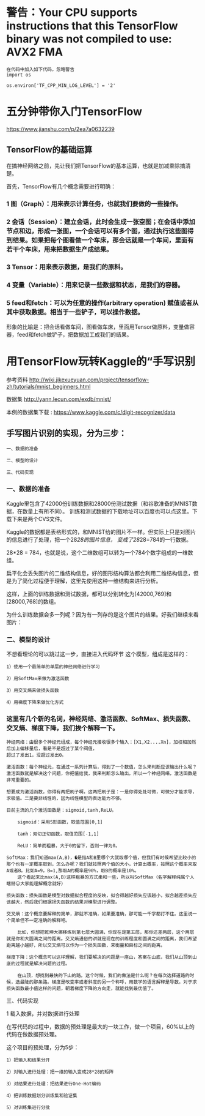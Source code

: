 # 警告：Your CPU supports instructions that this TensorFlow binary was not compiled to use: AVX2 FMA
    在代码中加入如下代码，忽略警告
    import os

    os.environ['TF_CPP_MIN_LOG_LEVEL'] = '2'

# 五分钟带你入门TensorFlow

https://www.jianshu.com/p/2ea7a0632239

## TensorFlow的基础运算

在搞神经网络之前，先让我们把TensorFlow的基本运算，也就是加减乘除搞清楚。

首先，TensorFlow有几个概念需要进行明确：

### 1 图（Graph）：用来表示计算任务，也就我们要做的一些操作。

### 2 会话（Session）：建立会话，此时会生成一张空图；在会话中添加节点和边，形成一张图，一个会话可以有多个图，通过执行这些图得到结果。如果把每个图看做一个车床，那会话就是一个车间，里面有若干个车床，用来把数据生产成结果。

### 3 Tensor：用来表示数据，是我们的原料。

### 4 变量（Variable）：用来记录一些数据和状态，是我们的容器。

### 5 feed和fetch：可以为任意的操作(arbitrary operation) 赋值或者从其中获取数据。相当于一些铲子，可以操作数据。

形象的比喻是：把会话看做车间，图看做车床，里面用Tensor做原料，变量做容器，feed和fetch做铲子，把数据加工成我们的结果。



# 用TensorFlow玩转Kaggle的“手写识别

参考资料
http://wiki.jikexueyuan.com/project/tensorflow-zh/tutorials/mnist_beginners.html

数据集
http://yann.lecun.com/exdb/mnist/

本例的数据集下载 :
 https://www.kaggle.com/c/digit-recognizer/data

## 手写图片识别的实现，分为三步：

    一、数据的准备

    二、模型的设计

    三、代码实现

### 一、数据的准备

Kaggle里包含了42000份训练数据和28000份测试数据（和谷歌准备的MNIST数据，在数量上有所不同）。
训练和测试数据的下载地址可以百度也可以点这里。下载下来是两个CVS文件。


Kaggle的数据都是表格形式的，和MNIST给的图片不一样。但实际上只是对图片的信息进行了处理，把一个28*28的图片信息，
变成了28*28=784的一行数据。

28*28 = 784，也就是说，这个二维数组可以转为一个784个数字组成的一维数组。

扁平化会丢失图片的二维结构信息，好的图形结构算法都会利用二维结构信息，但是为了简化过程便于理解，这里先使用这种一维结构来进行分析。

这样，上面的训练数据和测试数据，都可以分别转化为[42000,769]和[28000,768]的数组。

为什么训练数据会多一列呢？因为有一列存的是这个图片的结果。好我们继续来看图片：

### 二、模型的设计

不想看理论的可以跳过这一步，直接进入代码环节
这个模型，组成是这样的：

    1）使用一个最简单的单层的神经网络进行学习

    2）用SoftMax来做为激活函数

    3）用交叉熵来做损失函数

    4）用梯度下降来做优化方式

### 这里有几个新的名词，神经网络、激活函数、SoftMax、损失函数、交叉熵、梯度下降，我们挨个解释一下。

    神经网络：由很多个神经元组成，每个神经元接收很多个输入：[X1,X2....Xn]，加权相加然后加上偏移量后，看是不是超过了某个阀值，
    超过了发出1，没超过发出0。

    激活函数：每个神经元，在通过一系列计算后，得到了一个数值，怎么来判断应该输出什么呢？激活函数就是解决这个问题，你把值给我，我来判断怎么输出。所以一个神经网络，激活函数是非常重要的。

    想要成为激活函数，你得有两把刷子啊。这两把刷子是：一是你得处处可微，可微分才能求导，求极值。二是要非线性的，因为线性模型的表达能力不够。

    目前主流的几个激活函数是：sigmoid,tanh,ReLU。

        sigmoid：采用S形函数，取值范围[0,1]

        tanh：双切正切函数，取值范围[-1,1]

        ReLU：简单而粗暴，大于0的留下，否则一律为0。

    SoftMax：我们知道max(A,B)，�是指A和B里哪个大就取哪个值，但我们有时候希望比较小的那个也有一定概率取到，怎么办呢？我们就按照两个值的大小，计算出概率，按照这个概率来取A或者B。比如A=9，B=1,那取A的概率是90%，取B的概率是10%。
        这个看起来比max(A,B)这样粗暴的方式柔和一些，所以叫SoftMax（名字解释纯属个人瞎掰😑大家能理解概念就好）

    损失函数：损失函数是模型对数据拟合程度的反映，拟合得越好损失应该越小，拟合越差损失应该越大，然后我们根据损失函数的结果对模型进行调整。

    交叉熵：这个概念要解释的简单，那就不准确，如果要准确，那可能一千字都打不住。这里说一个简单但不一定准确的解释吧。

        比如，你想把乾坤大挪移练到第七层大圆满，你现在是第五层，那你还差两层，这个两层就是你和大圆满之间的距离。交叉熵通俗的讲就是现在的训练程度和圆满之间的距离，我们希望距离越小越好，所以交叉熵可以作为一个损失函数，来衡量和目标之间的距离。

    梯度下降：这个概念可以这样理解，我们要解决的问题是一座山，答案在山底，我们从山顶到山底的过程就是解决问题的过程。

        在山顶，想找到最快的下山的路。这个时候，我们的做法是什么呢？在每次选择道路的时候，选最陡的那条路。梯度是改变率或者斜度的另一个称呼，用数学的语言解释是导数。对于求损失函数最小值这样的问题，朝着梯度下降的方向走，就能找到最优值了。

三、代码实现

1 载入数据，并对数据进行处理

在写代码的过程中，数据的预处理是最大的一块工作，做一个项目，60%以上的代码在做数据预处理。

这个项目的预处理，分为5步：

    1）把输入和结果分开

    2）对输入进行处理：把一维的输入变成28*28的矩阵

    3）对结果进行处理：把结果进行One-Hot编码

    4）把训练数据划分训练集和验证集

    5）对训练集进行分批
